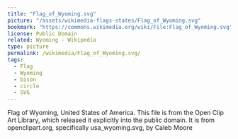 ```yaml
---
title: "Flag_of_Wyoming.svg"
picture: "/assets/wikimedia-flags-states/Flag_of_Wyoming.svg"
bookmark: "https://commons.wikimedia.org/wiki/File:Flag_of_Wyoming.svg"
license: Public Domain
related: Wyoming - Wikipedia
type: picture
permalink: /wikimedia/Flag_of_Wyoming.svg/
tags:
  - Flag
  - Wyoming
  - bison
  - circle
  - SVG
---
```

Flag of Wyoming, United States of America. This file is from the Open Clip Art Library, which released it explicitly into the public domain. It is from openclipart.org, specifically usa_wyoming.svg, by Caleb Moore